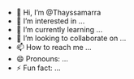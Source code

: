 - 👋 Hi, I’m @Thayssamarra
- 👀 I’m interested in ...
- 🌱 I’m currently learning ...
- 💞️ I’m looking to collaborate on ...
- 📫 How to reach me ...
- 😄 Pronouns: ...
- ⚡ Fun fact: ...

<!---
Thayssamarra/Thayssamarra is a ✨ special ✨ repository because its `README.md` (this file) appears on your GitHub profile.
You can click the Preview link to take a look at your changes.
--->
